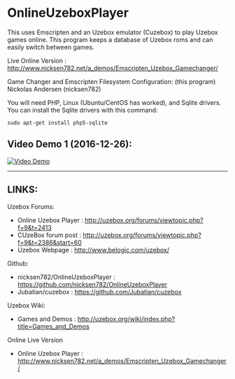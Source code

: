 # OnlineUzeboxPlayer #
This uses Emscripten and an Uzebox emulator (Cuzebox) to play Uzebox games online. This program keeps a database of Uzebox roms and can easily switch between games.

Live Online Version  : http://www.nicksen782.net/a_demos/Emscripten_Uzebox_Gamechanger/

Game Changer and Emscripten Filesystem Configuration: (this program)
 Nickolas Andersen (nicksen782)

You will need PHP, Linux (Ubuntu/CentOS has worked), and Sqlite drivers. You can install the Sqlite drivers with this command:

`sudo apt-get install php5-sqlite`

## Video Demo 1 (2016-12-26): ##
[![Video Demo](http://img.youtube.com/vi/IaaIbDH8QZY/0.jpg)](http://www.youtube.com/watch?v=IaaIbDH8QZY)


---
## LINKS: ##

Uzebox Forums:
  * Online Uzebox Player  : http://uzebox.org/forums/viewtopic.php?f=9&t=2413
  * CUzeBox forum post    : http://uzebox.org/forums/viewtopic.php?f=9&t=2386&start=60
  * Uzebox Webpage         : http://www.belogic.com/uzebox/

Github:
  * nicksen782/OnlineUzeboxPlayer   : https://github.com/nicksen782/OnlineUzeboxPlayer
  * Jubatian/cuzebox                : https://github.com/Jubatian/cuzebox

Uzebox Wiki:
  * Games and Demos       :  http://uzebox.org/wiki/index.php?title=Games_and_Demos

Online Live Version
  * Online Uzebox Player  : http://www.nicksen782.net/a_demos/Emscripten_Uzebox_Gamechanger/

